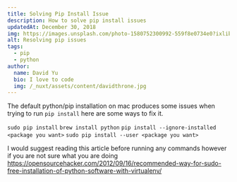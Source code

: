 ```yaml
---
title: Solving Pip Install Issue
description: How to solve pip install issues
updatedAt: December 30, 2018
img: https://images.unsplash.com/photo-1580752300992-559f8e0734e0?ixlib=rb-1.2.1&ixid=eyJhcHBfaWQiOjEyMDd9&auto=format&fit=crop&w=634&q-60
alt: Resolving pip issues
tags:
  - pip
  - python
author:
  name: David Yu
  bio: I love to code
  img: /_nuxt/assets/content/davidthrone.jpg
---
```


The default python/pip installation on mac produces some issues when trying to run `pip install` here are some ways to fix it.

`sudo pip install`
`brew install python`
`pip install --ignore-installed <package you want>`
`sudo pip install --user <package you want>`

I would suggest reading this article before running any commands however if you are not sure what you are doing https://opensourcehacker.com/2012/09/16/recommended-way-for-sudo-free-installation-of-python-software-with-virtualenv/
